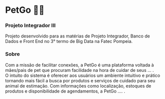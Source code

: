 # PetGo :dog:💙
### Projeto Integrador III
Projeto desenvolvido para as matérias de Projeto Integrador, Banco de Dados e Front End no 3° termo de Big Data na Fatec Pompeia.

### Sobre
Com a missão de facilitar conexões, a PetGo é uma plataforma voltada à mães/pais de pet que procuram facilidade na hora de cuidar de seus ... .\
O intuito do sistema é oferecer aos usuários um ambiente intuitivo e prático tornando mais fácil a busca por produtos e serviços de cuidado para seu animal de estimação. Com informações como localização, estoques de produtos e disponibilidade de agendamentos, a PetGo .... .
